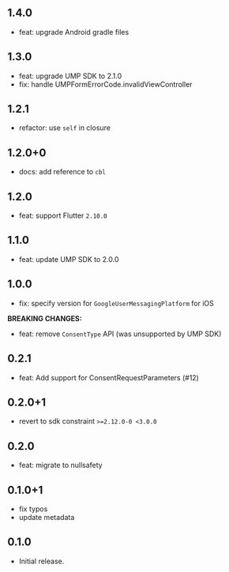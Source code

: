 ## 1.4.0
- feat: upgrade Android gradle files

## 1.3.0

- feat: upgrade UMP SDK to 2.1.0
- fix: handle UMPFormErrorCode.invalidViewController

## 1.2.1

- refactor: use `self` in closure

## 1.2.0+0

- docs: add reference to `cbl`

## 1.2.0

- feat: support Flutter `2.10.0`

## 1.1.0

- feat: update UMP SDK to 2.0.0

## 1.0.0

- fix: specify version for `GoogleUserMessagingPlatform` for iOS

**BREAKING CHANGES:**

- feat: remove `ConsentType` API (was unsupported by UMP SDK)

## 0.2.1

- feat: Add support for ConsentRequestParameters (#12)

## 0.2.0+1

- revert to sdk constraint `>=2.12.0-0 <3.0.0`

## 0.2.0

- feat: migrate to nullsafety

## 0.1.0+1

- fix typos
- update metadata

## 0.1.0

- Initial release.
